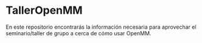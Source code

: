 # TallerOpenMM

En este repositorio encontrarás la información necesaria para aprovechar el seminario/taller de grupo a cerca de cómo usar OpenMM.

